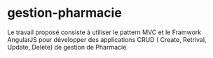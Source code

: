 # gestion-pharmacie
Le travail proposé consiste à utiliser le pattern MVC et le Framwork AngularJS pour développer des applications CRUD ( Create, Retrival, Update, Delete) de gestion de Pharmacie
